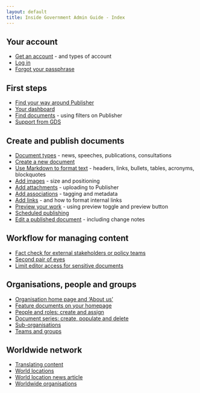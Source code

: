 ```yaml
---
layout: default
title: Inside Government Admin Guide - Index
---
```


## Your account
* [Get an account](your-account/get-an-account.html) - and types of account
* [Log in](your-account/log-in.html)
* [Forgot your passphrase](your-account/forgot-your-passphrase.html)


## First steps
* [Find your way around Publisher](first-steps/top-navigation.html)
* [Your dashboard](first-steps/your-dashboard.html)
* [Find documents](first-steps/document-hub.html) - using filters on Publisher
* [Support from GDS](first-steps/support-from-GDS.html)


## Create and publish documents
* [Document types](creating-documents/document-types.html) - news, speeches, publications, consultations
* [Create a new document](creating-documents/create-a-new-doc.html)
* [Use Markdown to format text](creating-documents/markdown.html) - headers, links, bullets, tables, acronyms, blockquotes
* [Add images](creating-documents/add-images.html) - size and positioning
* [Add attachments](creating-documents/add-attachments.html) - uploading to Publisher
* [Add associations](creating-documents/add-associations.html) - tagging and metadata
* [Add links](creating-documents/add-links.html) - and how to format internal links
* [Preview your work](creating-documents/preview-your-work.html) - using preview toggle and preview button
* [Scheduled publishing](creating-documents/scheduled-publishing.html) 
* [Edit a published document](creating-documents/edit-a-published-doc.html) - including change notes
 

## Workflow for managing content 
* [Fact check for external stakeholders or policy teams](workflow-content/fact-checking.html)
* [Second pair of eyes](workflow-content/second-pair-of-eyes.html)
* [Limit editor access for sensitive documents](workflow-content/limiting-access.html)


## Organisations, people and groups
* [Organisation home page and ‘About us’](organisations-groups/organisation-home-page.html)
* [Feature documents on your homepage](organisations-groups/feature-documents-homepage.html)
* [People and roles: create and assign](organisations-groups/people-and-roles.html)
* [Document series: create, populate and delete](organisations-groups/document-series.html)
* [Sub-organisations](organisations-groups/sub-organisations.html)
* [Teams and groups](organisations-groups/teams-groups.html)


## Worldwide network
* [Translating content](worldwide-network/translating-docs.html)
* [World locations](worldwide-network/world-locations.html)
* [World location news article](worldwide-network/world-location-news-article.html)
* [Worldwide organisations](worldwide-network/worldwide-organisations.html)


